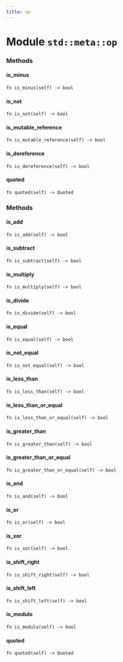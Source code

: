 ```yaml
---
title: op
---
```


# Module `std::meta::op`

### Methods

#### is_minus

```noir
fn is_minus(self) -> bool
```

#### is_not

```noir
fn is_not(self) -> bool
```

#### is_mutable_reference

```noir
fn is_mutable_reference(self) -> bool
```

#### is_dereference

```noir
fn is_dereference(self) -> bool
```

#### quoted

```noir
fn quoted(self) -> Quoted
```

### Methods

#### is_add

```noir
fn is_add(self) -> bool
```

#### is_subtract

```noir
fn is_subtract(self) -> bool
```

#### is_multiply

```noir
fn is_multiply(self) -> bool
```

#### is_divide

```noir
fn is_divide(self) -> bool
```

#### is_equal

```noir
fn is_equal(self) -> bool
```

#### is_not_equal

```noir
fn is_not_equal(self) -> bool
```

#### is_less_than

```noir
fn is_less_than(self) -> bool
```

#### is_less_than_or_equal

```noir
fn is_less_than_or_equal(self) -> bool
```

#### is_greater_than

```noir
fn is_greater_than(self) -> bool
```

#### is_greater_than_or_equal

```noir
fn is_greater_than_or_equal(self) -> bool
```

#### is_and

```noir
fn is_and(self) -> bool
```

#### is_or

```noir
fn is_or(self) -> bool
```

#### is_xor

```noir
fn is_xor(self) -> bool
```

#### is_shift_right

```noir
fn is_shift_right(self) -> bool
```

#### is_shift_left

```noir
fn is_shift_left(self) -> bool
```

#### is_modulo

```noir
fn is_modulo(self) -> bool
```

#### quoted

```noir
fn quoted(self) -> Quoted
```

